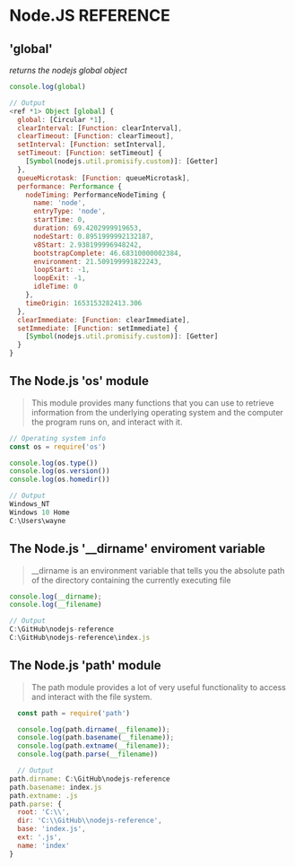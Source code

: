 # Node.JS REFERENCE

## 'global'
*returns the nodejs global object*
```javascript
console.log(global)

// Output
<ref *1> Object [global] {
  global: [Circular *1],
  clearInterval: [Function: clearInterval],
  clearTimeout: [Function: clearTimeout],
  setInterval: [Function: setInterval],
  setTimeout: [Function: setTimeout] {
    [Symbol(nodejs.util.promisify.custom)]: [Getter]
  },
  queueMicrotask: [Function: queueMicrotask],
  performance: Performance {
    nodeTiming: PerformanceNodeTiming {
      name: 'node',
      entryType: 'node',
      startTime: 0,
      duration: 69.4202999919653,
      nodeStart: 0.8951999992132187,
      v8Start: 2.938199996948242,
      bootstrapComplete: 46.68310000002384,
      environment: 21.509199991822243,
      loopStart: -1,
      loopExit: -1,
      idleTime: 0
    },
    timeOrigin: 1653153282413.306
  },
  clearImmediate: [Function: clearImmediate],
  setImmediate: [Function: setImmediate] {
    [Symbol(nodejs.util.promisify.custom)]: [Getter]
  }
}
```
## The Node.js 'os' module
>This module provides many functions that you can use to retrieve information from the underlying operating system and the computer the program runs on, and interact with it.
```javascript
// Operating system info
const os = require('os')

console.log(os.type())
console.log(os.version())
console.log(os.homedir())

// Output
Windows_NT
Windows 10 Home
C:\Users\wayne
```

## The Node.js '__dirname' enviroment variable
> __dirname is an environment variable that tells you the absolute path of the directory containing the currently executing file
  ```javascript
  console.log(__dirname);
  console.log(__filename)

  // Output
  C:\GitHub\nodejs-reference
  C:\GitHub\nodejs-reference\index.js
  ```

## The Node.js 'path' module
> The path module provides a lot of very useful functionality to access and interact with the file system.
```javascript
  const path = require('path') 

  console.log(path.dirname(__filename));
  console.log(path.basename(__filename));
  console.log(path.extname(__filename));
  console.log(path.parse(__filename))

  // Output
path.dirname: C:\GitHub\nodejs-reference
path.basename: index.js
path.extname: .js
path.parse: {
  root: 'C:\\',
  dir: 'C:\\GitHub\\nodejs-reference',
  base: 'index.js',
  ext: '.js',
  name: 'index'
}
```
## 